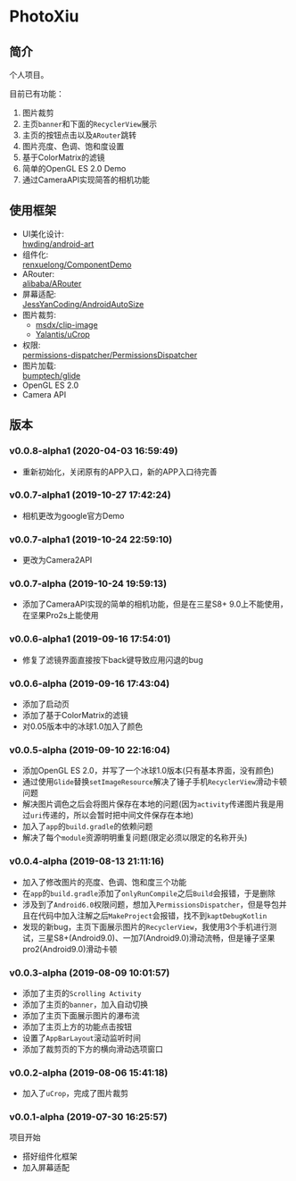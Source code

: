 # PhotoXiu

## 简介
个人项目。

目前已有功能：
1. 图片裁剪
2. 主页`banner`和下面的`RecyclerView`展示
3. 主页的按钮点击以及`ARouter`跳转
4. 图片亮度、色调、饱和度设置
5. 基于ColorMatrix的滤镜
6. 简单的OpenGL ES 2.0 Demo
7. 通过CameraAPI实现简答的相机功能

## 使用框架
- UI美化设计:  
[hwding/android-art](https://github.com/hwding/android-art)  
- 组件化:  
[renxuelong/ComponentDemo](https://github.com/renxuelong/ComponentDemo)  
- ARouter:  
[alibaba/ARouter](https://github.com/alibaba/ARouter)  
- 屏幕适配:  
[JessYanCoding/AndroidAutoSize](https://github.com/JessYanCoding/AndroidAutoSize)  
- 图片裁剪:  
    - [msdx/clip-image](https://github.com/msdx/clip-image)  
    - [Yalantis/uCrop](https://github.com/Yalantis/uCrop)
- 权限:  
[permissions-dispatcher/PermissionsDispatcher](https://github.com/permissions-dispatcher/PermissionsDispatcher)
- 图片加载:  
[bumptech/glide](https://github.com/bumptech/glide)
- OpenGL ES 2.0
- Camera API

## 版本

### v0.0.8-alpha1 (2020-04-03 16:59:49)
+ 重新初始化，关闭原有的APP入口，新的APP入口待完善

### v0.0.7-alpha1 (2019-10-27 17:42:24)
+ 相机更改为google官方Demo

### v0.0.7-alpha1 (2019-10-24 22:59:10)
+ 更改为Camera2API

### v0.0.7-alpha (2019-10-24 19:59:13)
+ 添加了CameraAPI实现的简单的相机功能，但是在三星S8+ 9.0上不能使用，在坚果Pro2s上能使用

### v0.0.6-alpha1 (2019-09-16 17:54:01)
+ 修复了滤镜界面直接按下back键导致应用闪退的bug

### v0.0.6-alpha (2019-09-16 17:43:04)
+ 添加了启动页
+ 添加了基于ColorMatrix的滤镜
+ 对0.05版本中的冰球1.0加入了颜色

### v0.0.5-alpha (2019-09-10 22:16:04)
+ 添加OpenGL ES 2.0，并写了一个冰球1.0版本(只有基本界面，没有颜色)
+ 通过使用`Glide`替换`setImageResource`解决了锤子手机`RecyclerView`滑动卡顿问题
+ 解决图片调色之后会将图片保存在本地的问题(因为`activity`传递图片我是用过`uri`传递的，所以会暂时把中间文件保存在本地)
+ 加入了`app`的`build.gradle`的依赖问题
+ 解决了每个`module`资源明明重复问题(限定必须以限定的名称开头)

### v0.0.4-alpha (2019-08-13 21:11:16)
+ 加入了修改图片的亮度、色调、饱和度三个功能
+ 在`app`的`build.gradle`添加了`onlyRunCompile`之后`Build`会报错，于是删除
+ 涉及到了`Android6.0`权限问题，想加入`PermissionsDispatcher`，但是导包并且在代码中加入注解之后`MakeProject`会报错，找不到`kaptDebugKotlin`
+ 发现的新bug，主页下面展示图片的`RecyclerView`，我使用3个手机进行测试，三星S8+(Android9.0)、一加7(Android9.0)滑动流畅，但是锤子坚果pro2(Android9.0)滑动卡顿


### v0.0.3-alpha (2019-08-09 10:01:57)
+ 添加了主页的`Scrolling Activity`
+ 添加了主页的`banner`，加入自动切换
+ 添加了主页下面展示图片的瀑布流
+ 添加了主页上方的功能点击按钮
+ 设置了`AppBarLayout`滚动监听时间
+ 添加了裁剪页的下方的横向滑动选项窗口

### v0.0.2-alpha (2019-08-06 15:41:18)
- 加入了`uCrop`，完成了图片裁剪

### v0.0.1-alpha (2019-07-30 16:25:57)
项目开始
- 搭好组件化框架
- 加入屏幕适配
